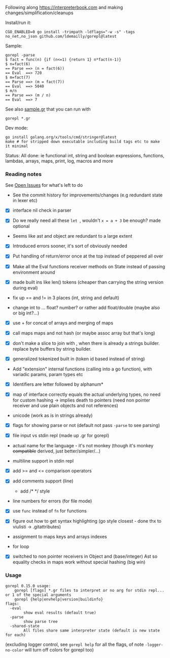 Following along https://interpreterbook.com and making changes/simplification/cleanups

Install/run it:
```shell
CGO_ENABLED=0 go install -trimpath -ldflags="-w -s" -tags no_net,no_json github.com/ldemailly/gorepl@latest
```

Sample:
```shell
gorepl -parse
$ fact = func(n) {if (n<=1) {return 1} n*fact(n-1)}
$ n=fact(6)
== Parse ==> (n = fact(6))
== Eval  ==> 720
$ m=fact(7)
== Parse ==> (m = fact(7))
== Eval  ==> 5040
$ m/n
== Parse ==> (m / n)
== Eval  ==> 7
```

See also [sample.gr](sample.gr) that you can run with
```
gorepl *.gr
```

Dev mode:
```shell
go install golang.org/x/tools/cmd/stringer@latest
make # for stripped down executable including build tags etc to make it minimal
```

Status: All done: ie functional int, string and boolean expressions, functions, lambdas, arrays, maps,
print, log, macros and more


### Reading notes

See [Open Issues](https://github.com/ldemailly/gorepl/issues) for what's left to do

- See the commit history for improvements/changes (e.g redundant state in lexer etc)

- [x] interface nil check in parser

- [x] Do we really need all these `let `, wouldn't `x = a + 3` be enough? made optional

- Seems like ast and object are redundant to a large extent

- [x] Introduced errors sooner, it's sort of obviously needed

- [x] Put handling of return/error once at the top instead of peppered all over

- [x] Make all the Eval functions receiver methods on State instead of passing environment around

- [x] made built ins like len() tokens (cheaper than carrying the string version during eval)

- fix up == and != in 3 places (int, string and default)

- change int to ... float? number? or rather add float/double (maybe also or big int?...)

- [x] use + for concat of arrays and merging of maps

- [x] call maps maps and not hash (or maybe assoc array but that's long)

- [x] don't make a slice to join with , when there is already a strings builder. replace byte buffers by string builder.

- [x] generalized tokenized built in (token id based instead of string)

-  Add "extension" internal functions (calling into a go function), with variadic params, param types etc

- [x] Identifiers are letter followed by alphanum*

- [x] map of interface correctly equals the actual underlying types, no need for custom hashing
  -> implies death to pointers (need non pointer receiver and use plain objects and not references)

- unicode (work as is in strings already)

- [x] flags for showing parse or not (default not pass `-parse` to see parsing)

- [x] file input vs stdin repl (made up .gr for gorepl)

- actual name for the language - it's not monkey (though it's monkey ~~compatible~~ derived, just better/simpler/...)

- multiline support in stdin repl

- [x] add >= and <= comparison operators

- [x] add comments support (line)
   - add /* */ style

- line numbers for errors (for file mode)

- [x] use `func` instead of `fn` for functions

- [x] figure out how to get syntax highlighting (go style closest - done thx to viulisti -> .gitattributes)

- assignment to maps keys and arrays indexes

- for loop

- [x] switched to non pointer receivers in Object and (base/integer) Ast so equality checks in maps work without special hashing (big win)

### Usage

```
gorepl 0.15.0 usage:
	gorepl [flags] *.gr files to interpret or no arg for stdin repl...
or 1 of the special arguments
	gorepl {help|envhelp|version|buildinfo}
flags:
  -eval
    	show eval results (default true)
  -parse
    	show parse tree
  -shared-state
    	All files share same interpreter state (default is new state for each)
```
(excluding logger control, see `gorepl help` for all the flags, of note `-logger-no-color` will turn off colors for gorepl too)
